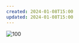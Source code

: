 ```yaml
---
created: 2024-01-08T15:00
updated: 2024-01-08T15:00
---
```

![100](https://image.yes24.com/goods/104084175/XL)